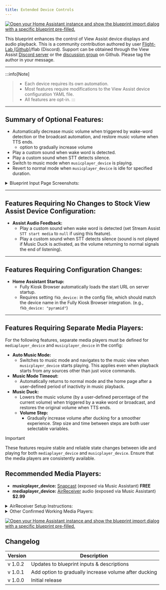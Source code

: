 ```yaml
---
title: Extended Device Controls
---
```

[![Open your Home Assistant instance and show the blueprint import dialog with a specific blueprint pre-filled.](https://my.home-assistant.io/badges/blueprint_import.svg)](https://my.home-assistant.io/redirect/blueprint_import/?blueprint_url=https%3A%2F%2Fraw.githubusercontent.com%2Fdinki%2FView-Assist%2Frefs%2Fheads%2Fmain%2FView_Assist_custom_sentences%2Fcommunity_contributions%2FVACC_Extended_Device_Control-Display_and_Audio%2Fblueprint-vacc-extendeddevicecontrol.yaml)

This blueprint enhances the control of View Assist device displays and audio playback. This is a community contribution authored by user [Flight-Lab (Github)](https://github.com/Flight-Lab)/flab (Discord).  Support can be obtained through the View Assist [Discord server](https://discord.com/channels/1241796965344481440/1295408431498395709) or the [discussion group](https://github.com/dinki/View-Assist/discussions) on Github.  Please tag the author in your message.

---

:::info[Note]    
> * Each device requires its own automation.        
> * Most features require modifications to the View Assist device configuration YAML file.        
> * All features are opt-in. 
:::
---

## Summary of Optional Features:
- Automatically decrease music volume when triggered by wake-word detection or the broadcast automation, and restore
    music volume when TTS ends.
  - option to gradually increase volume
- Play a custom sound when wake word is detected.
- Play a custom sound when STT detects silence.
- Switch to music mode when `musicplayer_device` is playing.
- Revert to normal mode when `musicplayer_device` is idle for specified duration.
 
<details>
<summary>Blueprint Input Page Screenshots:</summary>
    
<img width="830" alt="vac-edc-stock-inputs" src="https://github.com/user-attachments/assets/e7ce0dbd-02df-470d-aca6-b70f46fede81">

<img width="830" alt="vacc-edc-various-inputs" src="https://github.com/user-attachments/assets/9f66a908-6ac0-499e-bfe8-a3476f104c7f">

<img width="830" alt="vacc-edc-stock-settings" src="https://github.com/user-attachments/assets/b94df527-b0a7-4ba5-9502-83cc9e2c3bdb">

<img width="830" alt="vacc-edc-various-config-edits" src="https://github.com/user-attachments/assets/8f1ed826-36fc-43fc-97aa-9158d6efe66f">

<img width="830" alt="vacc-edc-dual-mp" src="https://github.com/user-attachments/assets/2ac9cc9f-dc5b-402d-95fb-fe8d6dcccb7a">

</details>

---

## Features Requiring No Changes to Stock View Assist Device Configuration:
- **Assist Audio Feedback:**
    - Play a custom sound when wake word is detected (set Stream Assist `STT start media` to `null` if using this feature).
    - Play a custom sound when STT detects silence (sound is not played if Music Duck is activated, as the volume returning to normal signals the end of listening).

---

## Features Requiring Configuration Changes:
- **Home Assistant Startup:**
    - Fully Kiosk Browser automatically loads the start URL on server startup.  
    - Requires setting `fkb_device:` in the config file, which should match the device name in the Fully Kiosk Browser integration.      (e.g., `fkb_device: "pyramid"`)

---

## Features Requiring Separate Media Players:
For the following features, separate media players must be defined for `mediaplayer_device` and `musicplayer_device` in the config:
- **Auto Music Mode:**
    - Switches to music mode and navigates to the music view when `musicplayer_device` starts playing. This applies even when playback starts from any sources other than just voice commands.
- **Music Mode Timeout:**
    - Automatically returns to normal mode and the home page after a user-defined period of inactivity in music playback.
- **Music Duck:**
    - Lowers the music volume (by a user-defined percentage of the current volume) when triggered by a wake word or broadcast, and restores the original volume when TTS ends.
    - **Volume Step:**
        - Gradually increase volume after ducking for a smoother experience. Step size and time between steps are both user selectable variables.

> [!IMPORTANT]  
> These features require stable and reliable state changes between idle and playing for both `mediaplayer_device` and `musicplayer_device`. Ensure that the media players are consistently available.

## Recommended Media Players:
* **musicplayer_device:** [Snapcast](https://play.google.com/store/apps/details?id=de.badaix.snapcast&hl=en_US) (exposed via Music Assistant) **FREE**
* **mediaplayer_device:** [AirReceiver](https://play.google.com/store/apps/details?id=com.softmedia.receiver&hl=en_US) audio (exposed via Music Assistant) **$2.99**
<details>

<summary>AirReceiver Setup Instructions:</summary>

1) In AirReceiver settings, make sure both Airplay <sub>IOS Media Receiver</sub> and AirTunes Audio <sub>AirPort Express Speaker</sub> are selected. The media_player entity we want to use is only made when both of these are checked.        
(You do not need the other options selected for this but they will not harm anything if you choose to. I do, however, recommend unchecking them as they will create even more media player entities. One even creates a media server.)

2) Scroll down to "Advanced Settings" and set "AirTunes Audio Latency (ms)" to 0.

3) Check AirTunes UI [✓]

The media player entity we want to use will be created by the Music Assistant integration and will be called `media_player.lenovostarview_(last 3 digits of device ip)_audio`          
e.g. `media_player.lenovostarview_180_audio`         
This player operates independently of the device's system volume, similar to Snapcast.

</details>

<details>

<summary>Other Confirmed Working Media Players:</summary>

* [Fully Kiosk Browser](https://play.google.com/store/apps/details?id=de.ozerov.fully&hl=en_US) media player (exposed via Music Assistant)
    > [!WARNING]
    > Only use the media player exposed by Music Assistant; others may become unavailable or fail to trigger actions.
  - There may be a delay between state changes and actual audio playback (1-2 seconds for both start and end of playback).


</details>

[![Open your Home Assistant instance and show the blueprint import dialog with a specific blueprint pre-filled.](https://my.home-assistant.io/badges/blueprint_import.svg)](https://my.home-assistant.io/redirect/blueprint_import/?blueprint_url=https://gist.github.com/Flight-Lab/6ddb640f756791d59b6fd9be93375eee)

<!-- 
notes for future edits:
The general concept is to work like an audio mixer. Each channel is individually controllable and can be played at the same time as any of the other channels. This enables you to do something wild like playing music while an alarm rings and assist tells you what the alarm is for, or something more controlled like having your music lower in volume as the alarm increases in volume.  
This also lets you set permanant default levels to each channel or mute certain functions while keeping others enabled.
-->

<!--

ADB instructions

Display Brightness control using ADB

Bring Wall Panel features up to parity with FKB

soundplayer_device

-->

## Changelog

| Version | Description |
| ------- | ----------- |
| v 1.0.2 | Updates to blueprint inputs & descriptions |
| v 1.0.1 | Add option to gradually increase volume after ducking |
| v 1.0.0 | Initial release |
